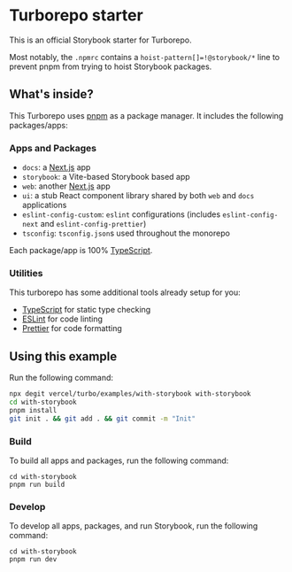 # Turborepo starter

This is an official Storybook starter for Turborepo.

Most notably, the `.npmrc` contains a `hoist-pattern[]=!@storybook/*` line to prevent pnpm from trying to hoist Storybook packages.

## What's inside?

This Turborepo uses [pnpm](https://pnpm.io) as a package manager. It includes the following packages/apps:

### Apps and Packages

- `docs`: a [Next.js](https://nextjs.org/) app
- `storybook`: a Vite-based Storybook based app
- `web`: another [Next.js](https://nextjs.org/) app
- `ui`: a stub React component library shared by both `web` and `docs` applications
- `eslint-config-custom`: `eslint` configurations (includes `eslint-config-next` and `eslint-config-prettier`)
- `tsconfig`: `tsconfig.json`s used throughout the monorepo

Each package/app is 100% [TypeScript](https://www.typescriptlang.org/).

### Utilities

This turborepo has some additional tools already setup for you:

- [TypeScript](https://www.typescriptlang.org/) for static type checking
- [ESLint](https://eslint.org/) for code linting
- [Prettier](https://prettier.io) for code formatting

## Using this example

Run the following command:

```sh
npx degit vercel/turbo/examples/with-storybook with-storybook
cd with-storybook
pnpm install
git init . && git add . && git commit -m "Init"
```

### Build

To build all apps and packages, run the following command:

```
cd with-storybook
pnpm run build
```

### Develop

To develop all apps, packages, and run Storybook, run the following command:

```
cd with-storybook
pnpm run dev
```
